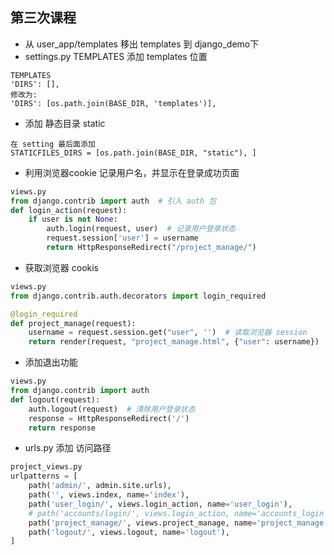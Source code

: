 ## 第三次课程
* 从 user_app/templates 移出 templates 到 django_demo下
* settings.py TEMPLATES 添加 templates 位置

```
TEMPLATES
'DIRS': [],
修改为:
'DIRS': [os.path.join(BASE_DIR, 'templates')],

```

* 添加 静态目录 static
```
在 setting 最后面添加
STATICFILES_DIRS = [os.path.join(BASE_DIR, "static"), ]
```
* 利用浏览器cookie 记录用户名，并显示在登录成功页面
```python
views.py
from django.contrib import auth  # 引入 auth 包
def login_action(request):
    if user is not None:
        auth.login(request, user)  # 记录用户登录状态
        request.session['user'] = username
        return HttpResponseRedirect("/project_manage/")
```

* 获取浏览器 cookis
```python
views.py
from django.contrib.auth.decorators import login_required

@login_required
def project_manage(request):
    username = request.session.get("user", '')  # 读取浏览器 session
    return render(request, "project_manage.html", {"user": username})
```

* 添加退出功能
```python
views.py
from django.contrib import auth
def logout(request):
    auth.logout(request)  # 清除用户登录状态
    response = HttpResponseRedirect('/')
    return response
```

* urls.py 添加 访问路径
```python
project_views.py
urlpatterns = [
    path('admin/', admin.site.urls),
    path('', views.index, name='index'),
    path('user_login/', views.login_action, name='user_login'),
    # path('accounts/login/', views.login_action, name='accounts_login'),
    path('project_manage/', views.project_manage, name='project_manage'),
    path('logout/', views.logout, name='logout'),
]
```